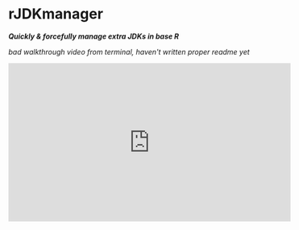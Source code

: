 # rJDKmanager

***Quickly & forcefully manage extra JDKs in base R***

*bad walkthrough video from terminal, haven't written proper readme yet*

<dl>
  <iframe width="560" height="315" src="https://www.youtube.com/embed/65OlQ7i0fPw" frameborder="0" allow="accelerometer; autoplay; encrypted-media; gyroscope; picture-in-picture" allowfullscreen></iframe>
</dl>
